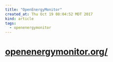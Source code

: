 ```yaml
---
title: "OpenEnergyMonitor"
created_at: Thu Oct 19 08:04:52 MDT 2017
kind: article
tags:
  - openenergymonitor
---
```


<h1>
  <a href="https://openenergymonitor.org/" target="_blank">openenergymonitor.org/</a>
</h1>

<!--
html boilerplate
<a href="" target="_blank"></a>
<a name=""></a>
<img src="" width="400px">
<ul>
  <li></li>
</ul>
<pre>
</pre>
<p style="margin-bottom: 2em;"></p>
<hr style="border: 0; height: 3px; background: #333; background-image: linear-gradient(to right, #ccc, #333, #ccc);">
<pre><code>
</code></pre>
<math xmlns='http://www.w3.org/1998/Math/MathML' display='block'>
</math>
-->
